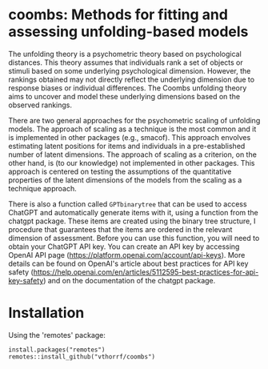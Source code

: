 coombs: Methods for fitting and assessing unfolding-based models
=============

The unfolding theory is a psychometric theory based on psychological distances. This theory assumes that individuals rank a set of objects or stimuli based on some underlying psychological dimension. However, the rankings obtained may not directly reflect the underlying dimension due to response biases or individual differences. The Coombs unfolding theory aims to uncover and model these underlying dimensions based on the observed rankings.

There are two general approaches for the psychometric scaling of unfolding models. The approach of scaling as a technique is the most common and it is implemented in other packages (e.g., smacof). This approach envolves estimating latent positions for items and individuals in a pre-established number of latent dimensions. The approach of scaling as a criterion, on the other hand, is (to our knowledge) not implemented in other packages. This approach is centered on testing the assumptions of the quantitative properties of the latent dimensions of the models from the scaling as a technique approach.

There is also a function called `GPTbinarytree` that can be used to access ChatGPT and automatically generate items with it, using a function from the chatgpt package. These items are created using the binary tree structure, I procedure that guarantees that the items are ordered in the relevant dimension of assessment. Before you can use this function, you will need to obtain your ChatGPT API key. You can create an API key by accessing OpenAI API page (https://platform.openai.com/account/api-keys). More details can be found on OpenAI's article about best practices for API key safety (https://help.openai.com/en/articles/5112595-best-practices-for-api-key-safety) and on the documentation of the chatgpt package.

# Installation #

Using the 'remotes' package:

    install.packages("remotes")
    remotes::install_github("vthorrf/coombs")

